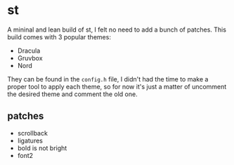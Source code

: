 # st
A mininal and lean build of st, I felt no need to add a bunch of patches. This build comes with 3 popular themes:

- Dracula
- Gruvbox
- Nord

They can be found in the `config.h` file, I didn't had the time to make a proper tool to apply each theme, so for now it's just a matter of uncomment the desired theme and comment the old one.

## patches
- scrollback
- ligatures
- bold is not bright
- font2
